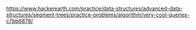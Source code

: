 https://www.hackerearth.com/practice/data-structures/advanced-data-structures/segment-trees/practice-problems/algorithm/very-cool-queries-c7bb6878/
